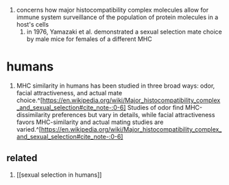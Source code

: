 1. concerns how major histocompatibility complex molecules allow for immune system surveillance of the population of protein molecules in a host's cells
	1. in 1976, Yamazaki et al. demonstrated a sexual selection mate choice by male mice for females of a different MHC

# humans
1. MHC similarity in humans has been studied in three broad ways: odor, facial attractiveness, and actual mate choice.^[https://en.wikipedia.org/wiki/Major_histocompatibility_complex_and_sexual_selection#cite_note-:0-6] Studies of odor find MHC-dissimilarity preferences but vary in details, while facial attractiveness favors MHC-similarity and actual mating studies are varied.^[https://en.wikipedia.org/wiki/Major_histocompatibility_complex_and_sexual_selection#cite_note-:0-6]

## related
1. [[sexual selection in humans]]